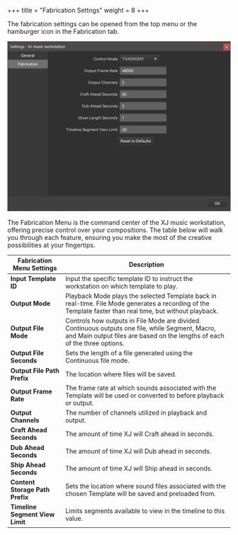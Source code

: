 +++
title = "Fabrication Settngs"
weight = 8
+++

The fabrication settings can be opened from the top menu or the hamburger icon in the Fabrication tab.

![Fabrication Dropdown](fabrication-dropdown.png?width=600px)

The Fabrication Menu is the command center of the XJ music workstation, offering precise control over your compositions. The table below will walk you through each feature, ensuring you make the most of the creative possibilities at your fingertips.


| Fabrication Menu Settings       | Description                                                                                                                                                                    |
|---------------------------------|--------------------------------------------------------------------------------------------------------------------------------------------------------------------------------|
| **Input Template ID**           | Input the specific template ID to instruct the workstation on which template to play.                                                                                          |
| **Output Mode**                 | Playback Mode plays the selected Template back in real-time. File Mode generates a recording of the Template faster than real time, but without playback.                      |
| **Output File Mode**            | Controls how outputs in File Mode are divided. Continuous outputs one file, while Segment, Macro, and Main output files are based on the lengths of each of the three options. |
| **Output File Seconds**         | Sets the length of a file generated using the Continuous file mode.                                                                                                            |
| **Output File Path Prefix**     | The location where files will be saved.                                                                                                                                        |
| **Output Frame Rate**           | The frame rate at which sounds associated with the Template will be used or converted to before playback or output.                                                            |
| **Output Channels**             | The number of channels utilized in playback and output.                                                                                                                        |
| **Craft Ahead Seconds**         | The amount of time XJ will Craft ahead in seconds.                                                                                                                             |
| **Dub Ahead Seconds**           | The amount of time XJ will Dub ahead in seconds.                                                                                                                               |
| **Ship Ahead Seconds**          | The amount of time XJ will Ship ahead in seconds.                                                                                                                              |
| **Content Storage Path Prefix** | Sets the location where sound files associated with the chosen Template will be saved and preloaded from.                                                                      |
| **Timeline Segment View Limit** | Limits segments available to view in the timeline to this value.                                                                                                               |
